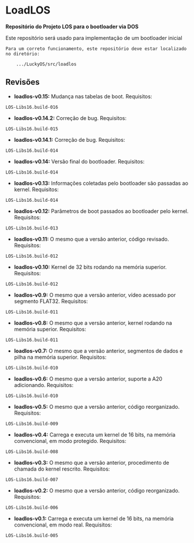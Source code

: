 # LoadLOS #
**Repositório do Projeto LOS para o bootloader via DOS**

Este repositório será usado para implementação de um bootloader inicial

```
Para um correto funcionamento, este repositório deve estar localizado no diretório:

	.../LuckyOS/src/loadlos
```

## Revisões ##

* **loadlos-v0.15:** Mudança nas tabelas de boot.
Requisitos:

```
LOS-Libs16.build-016
```

* **loadlos-v0.14.2:** Correção de bug.
Requisitos:

```
LOS-Libs16.build-015
```

* **loadlos-v0.14.1:** Correção de bug.
Requisitos:

```
LOS-Libs16.build-014
```

* **loadlos-v0.14:** Versão final do bootloader.
Requisitos:

```
LOS-Libs16.build-014
```

* **loadlos-v0.13:** Informações coletadas pelo bootloader são passadas ao kernel.
Requisitos:

```
LOS-Libs16.build-014
```

* **loadlos-v0.12:** Parâmetros de boot passados ao bootloader pelo kernel.
Requisitos:

```
LOS-Libs16.build-013
```

* **loadlos-v0.11:** O mesmo que a versão anterior, código revisado.
Requisitos:

```
LOS-Libs16.build-012
```

* **loadlos-v0.10:** Kernel de 32 bits rodando na memória superior.
Requisitos:

```
LOS-Libs16.build-012
```

* **loadlos-v0.9:** O mesmo que a versão anterior, vídeo acessado por segmento FLAT32.
Requisitos:

```
LOS-Libs16.build-011
```

* **loadlos-v0.8:** O mesmo que a versão anterior, kernel rodando na memória superior.
Requisitos:

```
LOS-Libs16.build-011
```

* **loadlos-v0.7:** O mesmo que a versão anterior, segmentos de dados e pilha na memória superior.
Requisitos:

```
LOS-Libs16.build-010
```

* **loadlos-v0.6:** O mesmo que a versão anterior, suporte a A20 adicionando.
Requisitos:

```
LOS-Libs16.build-010
```

* **loadlos-v0.5:** O mesmo que a versão anterior, código reorganizado.
Requisitos:

```
LOS-Libs16.build-009
```

* **loadlos-v0.4:** Carrega e executa um kernel de 16 bits, na memória convencional, em modo protegido.
Requisitos:

```
LOS-Libs16.build-008
```

* **loadlos-v0.3:** O mesmo que a versão anterior, procedimento de chamada do kernel rescrito.
Requisitos:

```
LOS-Libs16.build-007
```

* **loadlos-v0.2:** O mesmo que a versão anterior, código reorganizado.
Requisitos:

```
LOS-Libs16.build-006
```

* **loadlos-v0.1:** Carrega e executa um kernel de 16 bits, na memória convencional, em modo real.
Requisitos:

```
LOS-Libs16.build-005
```
